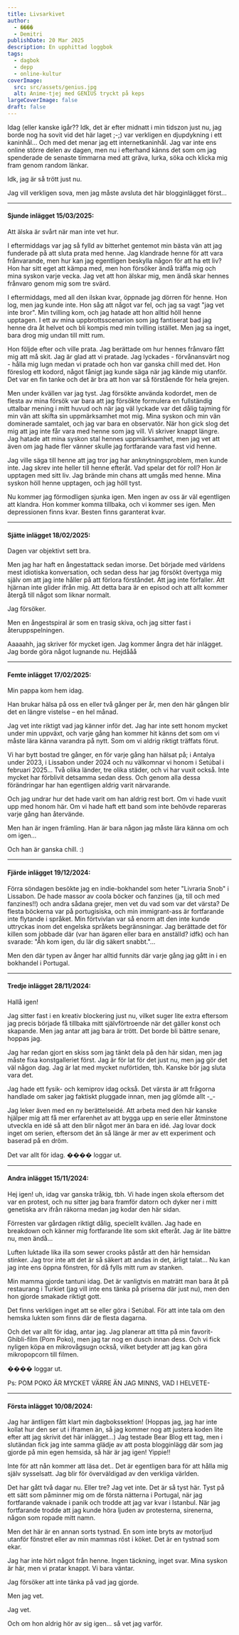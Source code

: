 ```yaml
---
title: Livsarkivet
author:
  - ����
  - Demitri
publishDate: 20 Mar 2025
description: En upphittad loggbok
tags:
  - dagbok
  - depp
  - online-kultur
coverImage:
  src: src/assets/genius.jpg
  alt: Anime-tjej med GENIUS tryckt på keps
largeCoverImage: false
draft: false
---
```

Idag (eller kanske igår?? Idk, det är efter midnatt i min tidszon just nu, jag borde nog ha sovit vid det här laget ;-;) var verkligen en djupdykning i ett kaninhål… Och med det menar jag ett internetkaninhål. Jag var inte ens online större delen av dagen, men nu i efterhand känns det som om jag spenderade de senaste timmarna med att gräva, lurka, söka och klicka mig fram genom random länkar.

Idk, jag är så trött just nu.

Jag vill verkligen sova, men jag måste avsluta det här blogginlägget först…

---
#### Sjunde inlägget 15/03/2025:
Att älska är svårt när man inte vet hur.

I eftermiddags var jag så fylld av bitterhet gentemot min bästa vän att jag funderade på att sluta prata med henne. Jag klandrade henne för att vara frånvarande, men hur kan jag egentligen beskylla någon för att ha ett liv? Hon har sitt eget att kämpa med, men hon försöker ändå träffa mig och mina syskon varje vecka. Jag vet att hon älskar mig, men ändå skar hennes frånvaro genom mig som tre svärd.

I eftermiddags, med all den ilskan kvar, öppnade jag dörren för henne. Hon log, men jag kunde inte. Hon såg att något var fel, och jag sa vagt "jag vet inte bror". Min tvilling kom, och jag hatade att hon alltid höll henne upptagen. I ett av mina uppbrottsscenarion som jag fantiserat bad jag henne dra åt helvet och bli kompis med min tvilling istället. Men jag sa inget, bara drog mig undan till mitt rum.

Hon följde efter och ville prata. Jag berättade om hur hennes frånvaro fått mig att må skit. Jag är glad att vi pratade. Jag lyckades - förvånansvärt nog - hålla mig lugn medan vi pratade och hon var ganska chill med det. Hon föreslog ett kodord, något fånigt jag kunde säga när jag kände mig utanför. Det var en fin tanke och det är bra att hon var så förstående för hela grejen.

Men under kvällen var jag tyst. Jag försökte använda kodordet, men de flesta av mina försök var bara att jag försökte formulera en fullständig uttalbar mening i mitt huvud och när jag väl lyckade var det dålig tajming för min vän att skifta sin uppmärksamhet mot mig. Mina syskon och min vän dominerade samtalet, och jag var bara en observatör. När hon gick slog det mig att jag inte får vara med henne som jag vill. Vi skriver knappt längre. Jag hatade att mina syskon stal hennes uppmärksamhet, men jag vet att även om jag hade fler vänner skulle jag fortfarande vara fast vid henne.

Jag ville säga till henne att jag tror jag har anknytningsproblem, men kunde inte. Jag skrev inte heller till henne efteråt. Vad spelar det för roll? Hon är upptagen med sitt liv. Jag brände min chans att umgås med henne. Mina syskon höll henne upptagen, och jag höll tyst.

Nu kommer jag förmodligen sjunka igen. Men ingen av oss är väl egentligen att klandra. Hon kommer komma tillbaka, och vi kommer ses igen. Men depressionen finns kvar. Besten finns garanterat kvar.

---
#### Sjätte inlägget 18/02/2025:
Dagen var objektivt sett bra.

Men jag har haft en ångestattack sedan imorse. Det började med världens mest idiotiska konversation, och sedan dess har jag försökt övertyga mig själv om att jag inte håller på att förlora förståndet. Att jag inte förfaller. Att hjärnan inte glider ifrån mig. Att detta bara är en episod och att allt kommer återgå till något som liknar normalt.

Jag försöker.

Men en ångestspiral är som en trasig skiva, och jag sitter fast i återuppspelningen.

Aaaaahh, jag skriver för mycket igen. Jag kommer ångra det här inlägget. Jag borde göra något lugnande nu. Hejdååå

---
#### Femte inlägget 17/02/2025:
Min pappa kom hem idag.

Han brukar hälsa på oss en eller två gånger per år, men den här gången blir det en längre vistelse – en hel månad.

Jag vet inte riktigt vad jag känner inför det. Jag har inte sett honom mycket under min uppväxt, och varje gång han kommer hit känns det som om vi måste lära känna varandra på nytt. Som om vi aldrig riktigt träffats förut.

Vi har bytt bostad tre gånger, en för varje gång han hälsat på; i Antalya under 2023, i Lissabon under 2024 och nu välkomnar vi honom i Setúbal i februari 2025... Två olika länder, tre olika städer, och vi har vuxit också. Inte mycket har förblivit detsamma sedan dess. Och genom alla dessa förändringar har han egentligen aldrig varit närvarande.

Och jag undrar hur det hade varit om han aldrig rest bort. Om vi hade vuxit upp med honom här. Om vi hade haft ett band som inte behövde repareras varje gång han återvände.

Men han är ingen främling. Han är bara någon jag måste lära känna om och om igen...

Och han är ganska chill. :)

---
#### Fjärde inlägget 19/12/2024:
Förra söndagen besökte jag en indie-bokhandel som heter "Livraria Snob" i Lissabon. De hade massor av coola böcker och fanzines (ja, till och med fanzines!!) och andra sådana grejer, men vet du vad som var det värsta? De flesta böckerna var på portugisiska, och min immigrant-ass är fortfarande inte flytande i språket. Min förtvivlan var så enorm att den inte kunde uttryckas inom det engelska språkets begränsningar. Jag berättade det för killen som jobbade där (var han ägaren eller bara en anställd? idfk) och han svarade: "Åh kom igen, du lär dig säkert snabbt."...

Men den där typen av ånger har alltid funnits där varje gång jag gått in i en bokhandel i Portugal.

---
#### Tredje inlägget 28/11/2024:
Hallå igen!

Jag sitter fast i en kreativ blockering just nu, vilket suger lite extra eftersom jag precis började få tillbaka mitt självförtroende när det gäller konst och skapande. Men jag antar att jag bara är trött. Det borde bli bättre senare, hoppas jag.

Jag har redan gjort en skiss som jag tänkt dela på den här sidan, men jag måste fixa konstgalleriet först. Jag är för lat för det just nu, men jag gör det väl någon dag. Jag är lat med mycket nuförtiden, tbh. Kanske bör jag sluta vara det.

Jag hade ett fysik- och kemiprov idag också. Det värsta är att frågorna handlade om saker jag faktiskt pluggade innan, men jag glömde allt -_-

Jag leker även med en ny berättelseidé. Att arbeta med den här kanske hjälper mig att få mer erfarenhet av att bygga upp en serie eller åtminstone utveckla en idé så att den blir något mer än bara en idé. Jag lovar dock inget om serien, eftersom det än så länge är mer av ett experiment och baserad på en dröm.

Det var allt för idag. ���� loggar ut.

---
#### Andra inlägget 15/11/2024:
Hej igen! uh, idag var ganska tråkig, tbh. Vi hade ingen skola eftersom det var en protest, och nu sitter jag bara framför datorn och dyker ner i mitt genetiska arv ifrån räkorna medan jag kodar den här sidan.

Förresten var gårdagen riktigt dålig, speciellt kvällen. Jag hade en breakdown och känner mig fortfarande lite som skit efteråt. Jag är lite bättre nu, men ändå...

Luften luktade lika illa som sewer crooks påstår att den här hemsidan stinker. Jag tror inte att det är så säkert att andas in det, ärligt talat... Nu kan jag inte ens öppna fönstren, för då fylls mitt rum av stanken.

Min mamma gjorde tantuni idag. Det är vanligtvis en maträtt man bara åt på restaurang i Turkiet (jag vill inte ens tänka på priserna där just nu), men den hon gjorde smakade riktigt gott.

Det finns verkligen inget att se eller göra i Setúbal. För att inte tala om den hemska lukten som finns där de flesta dagarna.

Och det var allt för idag, antar jag. Jag planerar att titta på min favorit-Ghibli-film (Pom Poko), men jag tar nog en dusch innan dess. Och vi fick nyligen köpa en mikrovågsugn också, vilket betyder att jag kan göra mikropopcorn till filmen.

���� loggar ut.

Ps: POM POKO ÄR MYCKET VÄRRE ÄN JAG MINNS, VAD I HELVETE-

---
#### Första inlägget 10/08/2024:
Jag har äntligen fått klart min dagbokssektion! (Hoppas jag, jag har inte kollat hur den ser ut i iframen än, så jag kommer nog att justera koden lite efter att jag skrivit det här inlägget...) Jag testade Bear Blog ett tag, men i slutändan fick jag inte samma glädje av att posta blogginlägg där som jag gjorde på min egen hemsida, så här är jag igen! Yippie!!

Inte för att nån kommer att läsa det.. Det är egentligen bara för att hålla mig själv sysselsatt. Jag blir för överväldigad av den verkliga världen.

Det har gått två dagar nu. Eller tre? Jag vet inte. Det är så tyst här. Tyst på ett sätt som påminner mig om de första nätterna i Portugal, när jag fortfarande vaknade i panik och trodde att jag var kvar i Istanbul. När jag fortfarande trodde att jag kunde höra ljuden av protesterna, sirenerna, någon som ropade mitt namn.

Men det här är en annan sorts tystnad. En som inte bryts av motorljud utanför fönstret eller av min mammas röst i köket. Det är en tystnad som ekar.

Jag har inte hört något från henne. Ingen täckning, inget svar. Mina syskon är här, men vi pratar knappt. Vi bara väntar.

Jag försöker att inte tänka på vad jag gjorde.

Men jag vet.

Jag vet.

Och om hon aldrig hör av sig igen… så vet jag varför.
